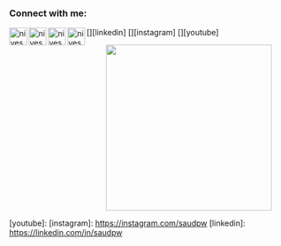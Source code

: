 


### Connect with me:

[<img align="left" alt="niveshb.com" width="32px" src="https://raw.githubusercontent.com/niveshbirangal/saudpw/master/source/website.svg"/>][website]
[<img align="left" alt="niveshbirangal | LinkedIn" width="32px" src="https://raw.githubusercontent.com/saudpw/saudpw/master/source/linkedin.svg"/>][linkedin]
[<img align="left" alt="niveshbirangal | Instagram" width="32px" src="https://raw.githubusercontent.com/saudpw/saudpw/master/source/instagram.svg"/>][instagram]
[<img align="left" alt="niveshbirangal | YouTube" width="32px" src="https://raw.githubusercontent.com/saudpw/saudpw/master/source/youtube.svg"/>][youtube]

&nbsp;&nbsp;&nbsp;&nbsp;&nbsp;&nbsp;&nbsp;&nbsp;&nbsp;<img align="center" src='https://github.com/saudpw/saudpw/blob/master/source/gifs/head.gif' width="300">

[website]: https://saud.pw
[youtube]: 
[instagram]: https://instagram.com/saudpw
[linkedin]: https://linkedin.com/in/saudpw
